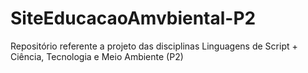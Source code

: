 # SiteEducacaoAmvbiental-P2
Repositório referente a projeto das disciplinas Linguagens de Script + Ciência, Tecnologia e Meio Ambiente (P2)

